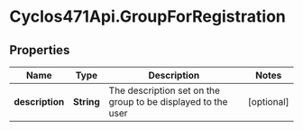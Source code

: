 # Cyclos471Api.GroupForRegistration

## Properties
Name | Type | Description | Notes
------------ | ------------- | ------------- | -------------
**description** | **String** | The description set on the group to be displayed to the user  | [optional] 


